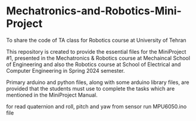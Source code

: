 # Mechatronics-and-Robotics-Mini-Project

To share the code of TA class for Robotics course at University of Tehran

This repository is created to provide the essential files for the MiniProject #1, presented in the Mechatronics & Robotics course at Mechaincal School of Engineering and also the Robotics course at School of Electrical and Computer Engineering in Spring 2024 semester.

Primary arduino and python files, along with some arduino library files, are provided that the students must use to complete the tasks which are mentioned in the MiniProject Manual.

for read quaternion and roll, pitch and yaw from sensor run MPU6050.ino file 
